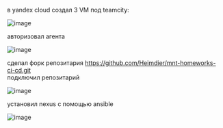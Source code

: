 в yandex cloud создал 3 VM под teamcity:    

![image](https://github.com/user-attachments/assets/ffe0f365-aab6-4999-943a-872327f52ec0)

авторизовал агента    

![image](https://github.com/user-attachments/assets/3f501e2c-31d9-4dfd-aefe-92c2bbde50da)

сделал форк репозитария https://github.com/Heimdier/mnt-homeworks-ci-cd.git    
подключил репозитарий    

![image](https://github.com/user-attachments/assets/ceee91cf-d71a-464e-9efb-327183aebc5a)   

установил nexus с помощью ansible    

![image](https://github.com/user-attachments/assets/47f0c9d5-85a1-45f7-80b2-b78f7072adbf)






